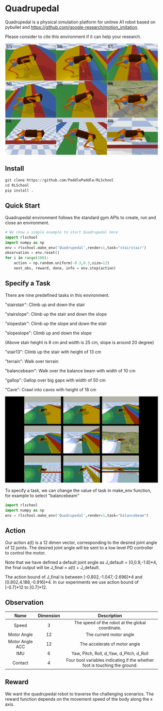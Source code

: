 # Quadrupedal
Quadrupedal is a physical simulation platform for unitree A1 robot based on pybullet and https://github.com/google-research/motion_imitation.

Please consider to cite this environment if it can help your research.

<img src="simu.png" width="1000"/>

## Install
```python
git clone https://github.com/PaddlePaddle/RLSchool
cd RLSchool
pip install .
```
## Quick Start
Quadrupedal environment follows the standard gym APIs to create, run and close an environment.

```python
# We show a simple example to start Quadrupedal here
import rlschool
import numpy as np
env = rlschool.make_env('Quadrupedal',render=1,task="stairstair")
observation = env.reset()
for i in range(100):
    action = np.random.uniform(-0.3,0.3,size=12)
    next_obs, reward, done, info = env.step(action)
```
## Specify a Task
There are nine predefined tasks in this environment.

"stairstair": Climb up and down the stair

"stairslope": Climb up the stair and down the slope

"slopestair": Climb up the slope and down the stair

"slopeslope": Climb up and down the slope

(Above stair height is 8 cm and width is 25 cm, slope is around 20 degree)

"stair13": Climb up the stair with height of 13 cm

"terrain": Walk over terrain

"balancebeam": Walk over the balance beam with width of 10 cm

"gallop": Gallop over big gaps with width of 50 cm

"Cave": Crawl into caves with height of 18 cm

<img src="nine_block.gif" width="1000"/>

To specify a task, we can change the value of task in make_env function, for example to select "balancebeam"

```python
import rlschool
import numpy as np
env = rlschool.make_env('Quadrupedal',render=1,task="balancebeam")
```

## Action

Our action a(t) is a 12 dimen vector, corresponding to the desired joint angle of 12 joints. The desired joint angle will be sent to a low level PD controller to control the motor.

Note that we have defined a default joint angle as J_default = [0,0.9,-1.8]*4, the final output will be J_final = a(t) + J_default.

The action bound of J_final is between [-0.802,-1.047,-2.696]*4 and [0.802,4.188,-0.916]*4. In our experiments we use action bound of [-0.7]*12 to [0.7]*12.

## Observation

| Name                    | Dimension    | Description                                |
| :----------------------:| :-----: | :----------------------------------------: |
| Speed                   | 3   | The speed of the robot at the global coordinate.                 |
| Motor Angle            | 12     | The current motor angle                |
| Motor Angle ACC                | 12   | The accelerate of motor angle         |
| IMU            | 6   | Yaw, Pitch, Roll, d_Yaw, d_Pitch, d_Roll              |
| Contact               | 4     | Four bool variables indicating if the whether foot is touching the ground.          |

## Reward

We want the quadrupedal robot to traverse the challenging scenarios. The reward function depends on the movement speed of the body along the x axis.





